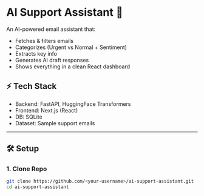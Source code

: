 # AI Support Assistant 🚀

An AI-powered email assistant that:
- Fetches & filters emails
- Categorizes (Urgent vs Normal + Sentiment)
- Extracts key info
- Generates AI draft responses
- Shows everything in a clean React dashboard

## ⚡ Tech Stack
- Backend: FastAPI, HuggingFace Transformers
- Frontend: Next.js (React)
- DB: SQLite
- Dataset: Sample support emails

---

## 🛠️ Setup

### 1. Clone Repo
```bash
git clone https://github.com/<your-username>/ai-support-assistant.git
cd ai-support-assistant
